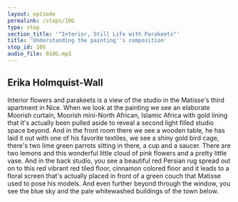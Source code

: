 ```yaml
---
layout: episode
permalink: /stops/10G
type: stop
section_title: '"Interior, Still Life with Parakeets"'
title: 'Understanding the painting''s composition'
stop_id: 10G
audio_file: 010G.mp3
---
```


## Erika Holmquist-Wall

Interior flowers and parakeets is a view of the studio in the Matisse's third apartment in Nice.  When we look at the painting we see an elaborate Moorish curtain, Moorish mini-North African, Islamic Africa with gold lining that it's actually been pulled aside to reveal a second light filled studio space beyond.  And in the front room there we see a wooden table, he has laid it out with one of his favorite textiles, we see a shiny gold bird cage, there's two lime green parrots sitting in there, a cup and a saucer.  There are two lemons and this wonderful little cloud of pink flowers and a pretty little vase.  And in the back studio, you see a beautiful red Persian rug spread out on to this red vibrant red tiled floor, cinnamon colored floor and it leads to a floral screen that's actually placed in front of a green couch that Matisse used to pose his models.  And even further beyond through the window, you see the blue sky and the pale whitewashed buildings of the town below.
